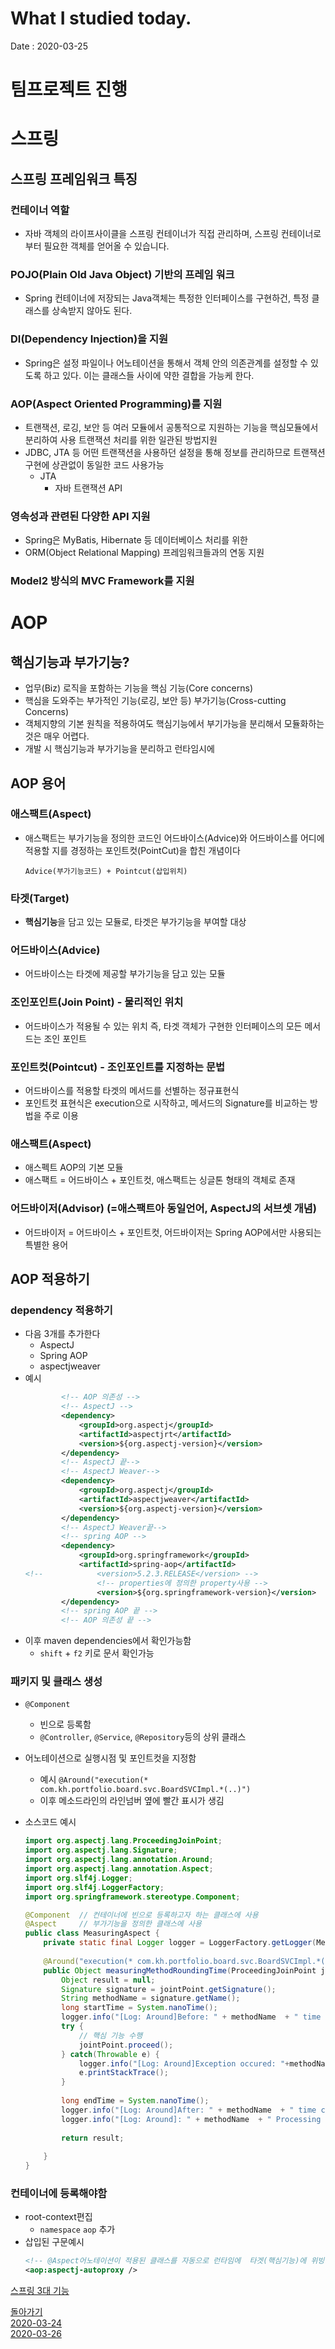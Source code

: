 # What I studied today.
Date : 2020-03-25


# 팀프로젝트 진행
# 스프링
## 스프링 프레임워크 특징
### 컨테이너 역할
- 자바 객체의 라이프사이클을 스프링 컨테이너가 직접 관리하며, 
 스프링 컨테이너로 부터 필요한 객체를 얻어올 수 있습니다.
### POJO(Plain Old Java Object) 기반의 프레임 워크
- Spring 컨테이너에 저장되는 Java객체는 특정한 인터페이스를 구현하건, 특정 클래스를 상속받지 않아도 된다.
### DI(Dependency Injection)을 지원
- Spring은 설정 파일이나 어노테이션을 통해서 객체 안의 의존관계를 설정할 수 있도록 하고 있다. 이는 클래스들 사이에 약한 결합을 가능케 한다.
### AOP(Aspect Oriented Programming)를 지원
- 트랜잭션, 로깅, 보안 등 여러 모듈에서 공통적으로 지원하는 기능을 핵심모듈에서 분리하여 사용 트랜잭션 처리를 위한 일관된 방법지원
- JDBC, JTA 등 어떤 트랜잭션을 사용하던 설정을 통해 정보를 관리하므로 트랜잭션 구현에 상관없이 동일한 코드 사용가능
    - JTA
        - 자바 트랜잭션 API
### 영속성과 관련된 다양한 API 지원
- Spring은 MyBatis, Hibernate 등 데이터베이스 처리를 위한 
- ORM(Object Relational Mapping) 프레임워크들과의 연동 지원
### Model2 방식의 MVC Framework를 지원
# AOP
## 핵심기능과 부가기능?
- 업무(Biz) 로직을 포함하는 기능을 핵심 기능(Core concerns)
- 핵심을 도와주는 부가적인 기능(로깅, 보안 등) 부가기능(Cross-cutting Concerns)
- 객체지향의 기본 원칙을 적용하여도 핵심기능에서 부기가능을 분리해서 모듈화하는 것은 매우 어렵다.
- 개발 시 핵심기능과 부가기능을 분리하고 런타임시에
## AOP 용어
### 애스팩트(Aspect)
- 애스팩트는 부가기능을 정의한 코드인 어드바이스(Advice)와 어드바이스를 어디에 적용할 지를 경정하는 포인트컷(PointCut)을 합친 개념이다
  ``` 
  Advice(부가기능코드) + Pointcut(삽입위치)
  ```
### 타겟(Target)
- **핵심기능**을 담고 있는 모듈로, 타겟은 부가기능을 부여할 대상
### 어드바이스(Advice)
- 어드바이스는 타겟에 제공할 부가기능을 담고 있는 모듈
### 조인포인트(Join Point) - **물리적인 위치**
- 어드바이스가 적용될 수 있는 위치 즉, 타겟 객체가 구현한 인터페이스의 모든 메서드는 조인 포인트
### 포인트컷(Pointcut) - 조인포인트를 지정하는 **문법**
- 어드바이스를 적용할 타겟의 메서드를 선별하는 정규표현식
- 포인트컷 표현식은 execution으로 시작하고, 메서드의 Signature를 비교하는 방법을 주로 이용
### 애스팩트(Aspect)
- 애스펙트 AOP의 기본 모듈
- 애스팩트 = 어드바이스 + 포인트컷,  애스팩트는 싱글톤 형태의 객체로 존재
### 어드바이저(Advisor) (=애스팩트아 동일언어, AspectJ의 서브셋 개념)
- 어드바이저 = 어드바이스 + 포인트컷, 어드바이저는 Spring AOP에서만 사용되는 특별한 용어

## AOP 적용하기
### dependency 적용하기
- 다음 3개를 추가한다
    - AspectJ
    - Spring AOP
    - aspectjweaver
- 예시  
    ```xml
            <!-- AOP 의존성 -->
            <!-- AspectJ -->
            <dependency>
                <groupId>org.aspectj</groupId>
                <artifactId>aspectjrt</artifactId>
                <version>${org.aspectj-version}</version>
            </dependency>            
            <!-- AspectJ 끝-->
            <!-- AspectJ Weaver-->
            <dependency>
                <groupId>org.aspectj</groupId>
                <artifactId>aspectjweaver</artifactId>
                <version>${org.aspectj-version}</version>
            </dependency>         
            <!-- AspectJ Weaver끝-->
            <!-- spring AOP -->
            <dependency>
                <groupId>org.springframework</groupId>
                <artifactId>spring-aop</artifactId>
    <!-- 		    <version>5.2.3.RELEASE</version> -->
                    <!-- properties에 정의한 property사용 -->
                    <version>${org.springframework-version}</version>
            </dependency>
            <!-- spring AOP 끝 -->
            <!-- AOP 의존성 끝 -->
    ```
- 이후  maven dependencies에서 확인가능함
    - `shift` + `f2` 키로 문서 확인가능
### 패키지 및 클래스 생성
- `@Component`
    - 빈으로 등록함
    - `@Controller`, `@Service`, `@Repository`등의 상위 클래스
- 어노테이션으로 실행시점 및 포인트컷을 지정함
    - 예시
        `@Around("execution(* com.kh.portfolio.board.svc.BoardSVCImpl.*(..)")`
    - 이후 메소드라인의 라인넘버 옆에 빨간 표시가 생김

- 소스코드 예시
    ```java    
    import org.aspectj.lang.ProceedingJoinPoint;
    import org.aspectj.lang.Signature;
    import org.aspectj.lang.annotation.Around;
    import org.aspectj.lang.annotation.Aspect;
    import org.slf4j.Logger;
    import org.slf4j.LoggerFactory;
    import org.springframework.stereotype.Component;

    @Component  // 컨테이너에 빈으로 등록하고자 하는 클래스에 사용
    @Aspect		// 부가기능을 정의한 클래스에 사용
    public class MeasuringAspect {
        private static final Logger logger = LoggerFactory.getLogger(MeasuringAspect.class);
        
        @Around("execution(* com.kh.portfolio.board.svc.BoardSVCImpl.*(..))")
        public Object measuringMethodRoundingTime(ProceedingJoinPoint jointPoint) {
            Object result = null;
            Signature signature = jointPoint.getSignature();
            String methodName = signature.getName();
            long startTime = System.nanoTime();
            logger.info("[Log: Around]Before: " + methodName  + " time check start");
            try {
                // 핵심 기능 수행
                jointPoint.proceed();			
            } catch(Throwable e) {
                logger.info("[Log: Around]Exception occured: "+methodName);
                e.printStackTrace();
            }
            
            long endTime = System.nanoTime();
            logger.info("[Log: Around]After: " + methodName  + " time check start");		
            logger.info("[Log: Around]: " + methodName  + " Processing time is "+(startTime-endTime) + "ns");		
            
            return result;
            
        }
    }   
    ```
### 컨테이너에 등록해야함
- root-context편집
    - `namespace` `aop` 추가
- 삽입된 구문예시
    ```xml
    <!-- @Aspect어노테이션이 적용된 클래스를 자동으로 런타임에  타겟(핵심기능)에 위빙(삽입과정)하는 설정 -->
	<aop:aspectj-autoproxy />	
    ```
[스프링 3대 기능](https://dailyworker.github.io/spring-triangle/)

[돌아가기](../README.md)  
[2020-03-24](whatIStudied_200324.md)  
[2020-03-26](whatIStudied_200326.md)  














